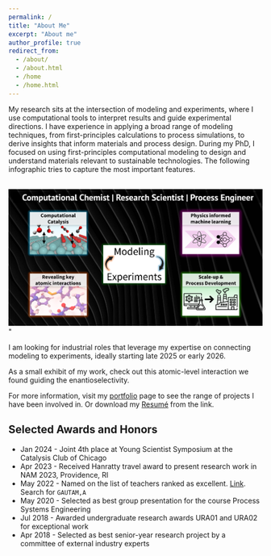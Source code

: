 ```yaml
---
permalink: /
title: "About Me"
excerpt: "About me"
author_profile: true
redirect_from: 
  - /about/
  - /about.html
  - /home
  - /home.html
---
```


My research sits at the intersection of modeling and experiments, where I use computational tools to interpret results and guide experimental directions. I have experience in applying a broad range of modeling techniques, from first-principles calculations to process simulations, to derive insights that inform materials and process design. During my PhD, I focused on using first-principles computational modeling to design and understand materials relevant to sustainable technologies. The following infographic tries to capture the most important features.

<br/><img src='/files/AnkitKumarGautam_AIChE_Summary.png'>"

I am looking for industrial roles that leverage my expertise on connecting modeling to experiments, ideally starting late 2025 or early 2026.


As a small exhibit of my work, check out this atomic-level interaction we found guiding the enantioselectivity.

<model-viewer alt="3D View of ChimeraX chiral.glb file" src="/files/chiral.glb" style="width: 600px; height: 500px" shadow-intensity="1" camera-controls touch-action="pan-y" poster="/files/chiral.png">
</model-viewer>


For more information, visit my [portfolio](https://gautamankitkumar.github.io/portfolio/) page to see the range of projects I have been involved in. Or download my [Resumé](https://gautamankitkumar.github.io/cv/) from the link.


## Selected Awards and Honors
  * Jan 2024 - Joint 4th place at Young Scientist Symposium at the Catalysis Club of Chicago
  * Apr 2023 - Received Hanratty travel award to present research work in NAM 2023, Providence, RI
  * May 2022 - Named on the list of teachers ranked as excellent. [Link](https://citl.illinois.edu/docs/default-source/teachers-ranked-as-excellent/tre-2023-spring.pdf). Search for ``GAUTAM,A``
  * May 2020 - Selected as best group presentation for the course Process Systems Engineering
  * Jul 2018 - Awarded undergraduate research awards URA01 and URA02 for exceptional work
  * Apr 2018 - Selected as best senior-year research project by a committee of external industry experts